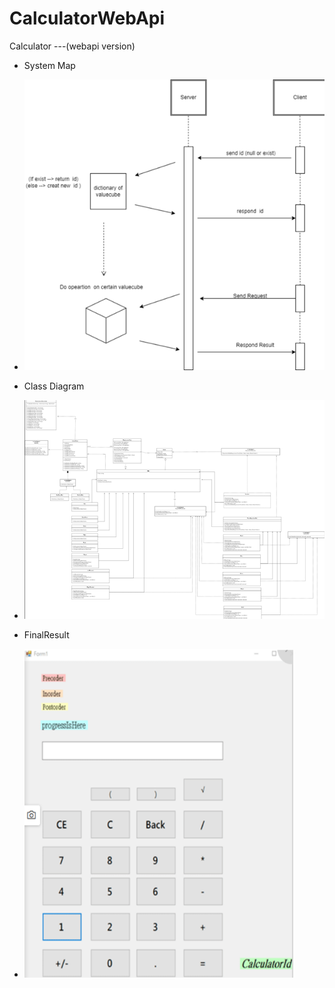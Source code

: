 # CalculatorWebApi
Calculator ---(webapi version)

* System Map
* ![image](CalculatorWebApi.png)

* Class Diagram
* ![image](CalculatorWebapiClassDiagram.png)

* FinalResult
* ![image](CalculatorWebapiCalculator.png)

